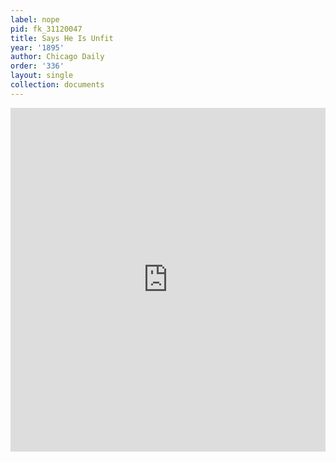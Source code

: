 ```yaml
---
label: nope
pid: fk_31120047
title: Says He Is Unfit
year: '1895'
author: Chicago Daily
order: '336'
layout: single
collection: documents
---
```

<iframe src="https://northwestern.app.box.com/embed/s/mv8y7imlcd4j2q4i0fjkkadutk883kml?sortColumn=date&view=list" width="100%" height="550" frameborder="0" allowfullscreen webkitallowfullscreen msallowfullscreen></iframe>
